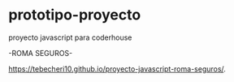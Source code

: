 # prototipo-proyecto
proyecto javascript para coderhouse

-ROMA SEGUROS-


 https://tebecheri10.github.io/proyecto-javascript-roma-seguros/.
